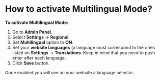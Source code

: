 # How to activate Multilingual Mode?

**To activate Multilingual Mode:**

1.  Go to **Admin Panel**.
2.  Select **Settings** -> **Regional**.
3.  Set **Multilingual** option to **ON**.
4.  Set your **website languages** (a language must correspond to the ones listed on **Settings** -> **Translations**. Keep in mind that you need to push enter after each language.
5.  Click **Save** button.

Once enabled you will see on your website a language selector.

